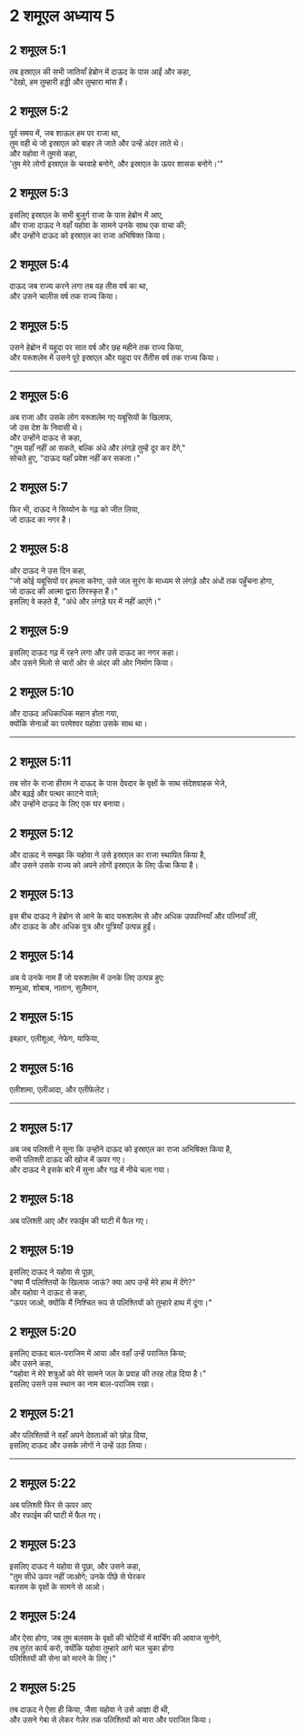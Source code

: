 # 2 शमूएल अध्याय 5

## 2 शमूएल 5:1

तब इस्राएल की सभी जातियाँ हेब्रोन में दाऊद के पास आईं और कहा,  
"देखो, हम तुम्हारी हड्डी और तुम्हारा मांस हैं।

## 2 शमूएल 5:2

पूर्व समय में, जब शाऊल हम पर राजा था,  
तुम वही थे जो इस्राएल को बाहर ले जाते और उन्हें अंदर लाते थे।  
और यहोवा ने तुमसे कहा,  
'तुम मेरे लोगों इस्राएल के चरवाहे बनोगे, और इस्राएल के ऊपर शासक बनोगे।'"

## 2 शमूएल 5:3

इसलिए इस्राएल के सभी बुजुर्ग राजा के पास हेब्रोन में आए,  
और राजा दाऊद ने वहाँ यहोवा के सामने उनके साथ एक वाचा की;  
और उन्होंने दाऊद को इस्राएल का राजा अभिषिक्त किया।

## 2 शमूएल 5:4

दाऊद जब राज्य करने लगा तब वह तीस वर्ष का था,  
और उसने चालीस वर्ष तक राज्य किया।

## 2 शमूएल 5:5

उसने हेब्रोन में यहूदा पर सात वर्ष और छह महीने तक राज्य किया,  
और यरूशलेम में उसने पूरे इस्राएल और यहूदा पर तैंतीस वर्ष तक राज्य किया।

---

## 2 शमूएल 5:6

अब राजा और उसके लोग यरूशलेम गए यबूसियों के खिलाफ,  
जो उस देश के निवासी थे।  
और उन्होंने दाऊद से कहा,  
"तुम यहाँ नहीं आ सकते, बल्कि अंधे और लंगड़े तुम्हें दूर कर देंगे,"  
सोचते हुए, "दाऊद यहाँ प्रवेश नहीं कर सकता।"

## 2 शमूएल 5:7

फिर भी, दाऊद ने सिय्योन के गढ़ को जीत लिया,  
जो दाऊद का नगर है।

## 2 शमूएल 5:8

और दाऊद ने उस दिन कहा,  
"जो कोई यबूसियों पर हमला करेगा, उसे जल सुरंग के माध्यम से लंगड़े और अंधों तक पहुँचना होगा,  
जो दाऊद की आत्मा द्वारा तिरस्कृत हैं।"  
इसलिए वे कहते हैं, "अंधे और लंगड़े घर में नहीं आएंगे।"

## 2 शमूएल 5:9

इसलिए दाऊद गढ़ में रहने लगा और उसे दाऊद का नगर कहा।  
और उसने मिलो से चारों ओर से अंदर की ओर निर्माण किया।

## 2 शमूएल 5:10

और दाऊद अधिकाधिक महान होता गया,  
क्योंकि सेनाओं का परमेश्वर यहोवा उसके साथ था।

---

## 2 शमूएल 5:11

तब सोर के राजा हीराम ने दाऊद के पास देवदार के वृक्षों के साथ संदेशवाहक भेजे,  
और बढ़ई और पत्थर काटने वाले;  
और उन्होंने दाऊद के लिए एक घर बनाया।

## 2 शमूएल 5:12

और दाऊद ने समझा कि यहोवा ने उसे इस्राएल का राजा स्थापित किया है,  
और उसने उसके राज्य को अपने लोगों इस्राएल के लिए ऊँचा किया है।

## 2 शमूएल 5:13

इस बीच दाऊद ने हेब्रोन से आने के बाद यरूशलेम से और अधिक उपपत्नियाँ और पत्नियाँ लीं,  
और दाऊद के और अधिक पुत्र और पुत्रियाँ उत्पन्न हुईं।

## 2 शमूएल 5:14

अब ये उनके नाम हैं जो यरूशलेम में उनके लिए उत्पन्न हुए:  
शम्मूआ, शोबाब, नातान, सुलैमान,

## 2 शमूएल 5:15

इबहार, एलीशूआ, नेफेग, याफिया,

## 2 शमूएल 5:16

एलीशामा, एलीआदा, और एलीफेलेट।

---

## 2 शमूएल 5:17

अब जब पलिश्ती ने सुना कि उन्होंने दाऊद को इस्राएल का राजा अभिषिक्त किया है,  
सभी पलिश्ती दाऊद की खोज में ऊपर गए।  
और दाऊद ने इसके बारे में सुना और गढ़ में नीचे चला गया।

## 2 शमूएल 5:18

अब पलिश्ती आए और रफाईम की घाटी में फैल गए।

## 2 शमूएल 5:19

इसलिए दाऊद ने यहोवा से पूछा,  
"क्या मैं पलिश्तियों के खिलाफ जाऊं? क्या आप उन्हें मेरे हाथ में देंगे?"  
और यहोवा ने दाऊद से कहा,  
"ऊपर जाओ, क्योंकि मैं निश्चित रूप से पलिश्तियों को तुम्हारे हाथ में दूंगा।"

## 2 शमूएल 5:20

इसलिए दाऊद बाल-पराजिम में आया और वहाँ उन्हें पराजित किया;  
और उसने कहा,  
"यहोवा ने मेरे शत्रुओं को मेरे सामने जल के प्रवाह की तरह तोड़ दिया है।"  
इसलिए उसने उस स्थान का नाम बाल-पराजिम रखा।

## 2 शमूएल 5:21

और पलिश्तियों ने वहाँ अपने देवताओं को छोड़ दिया,  
इसलिए दाऊद और उसके लोगों ने उन्हें उठा लिया।

---

## 2 शमूएल 5:22

अब पलिश्ती फिर से ऊपर आए  
और रफाईम की घाटी में फैल गए।

## 2 शमूएल 5:23

इसलिए दाऊद ने यहोवा से पूछा, और उसने कहा,  
"तुम सीधे ऊपर नहीं जाओगे; उनके पीछे से घेरकर  
बलसम के वृक्षों के सामने से आओ।

## 2 शमूएल 5:24

और ऐसा होगा, जब तुम बलसम के वृक्षों की चोटियों में मार्चिंग की आवाज सुनोगे,  
तब तुरंत कार्य करो, क्योंकि यहोवा तुम्हारे आगे चल चुका होगा  
पलिश्तियों की सेना को मारने के लिए।"

## 2 शमूएल 5:25

तब दाऊद ने ऐसा ही किया, जैसा यहोवा ने उसे आज्ञा दी थी,  
और उसने गेबा से लेकर गेज़ेर तक पलिश्तियों को मारा और पराजित किया।
